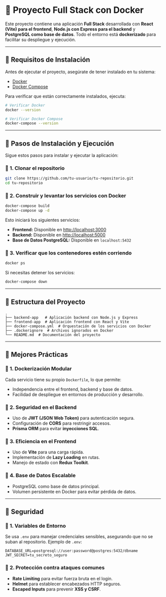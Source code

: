 # 🚀 Proyecto Full Stack con Docker

Este proyecto contiene una aplicación **Full Stack** desarrollada con **React (Vite) para el frontend**, **Node.js con Express para el backend** y **PostgreSQL como base de datos**. Todo el entorno está **dockerizado** para facilitar su despliegue y ejecución.

---

## 📌 **Requisitos de Instalación**

Antes de ejecutar el proyecto, asegúrate de tener instalado en tu sistema:

- [Docker](https://www.docker.com/get-started)
- [Docker Compose](https://docs.docker.com/compose/install/)

Para verificar que están correctamente instalados, ejecuta:

```sh
# Verificar Docker
docker --version

# Verificar Docker Compose
docker-compose --version
```

---

## 📌 **Pasos de Instalación y Ejecución**

Sigue estos pasos para instalar y ejecutar la aplicación:

### 🔹 **1. Clonar el repositorio**

```sh
git clone https://github.com/tu-usuario/tu-repositorio.git
cd tu-repositorio
```

### 🔹 **2. Construir y levantar los servicios con Docker**

```sh
docker-compose build
docker-compose up -d
```

Esto iniciará los siguientes servicios:

- **Frontend:** Disponible en [http://localhost:3000](http://localhost:3000)
- **Backend:** Disponible en [http://localhost:5000](http://localhost:5000)
- **Base de Datos PostgreSQL:** Disponible en `localhost:5432`

### 🔹 **3. Verificar que los contenedores estén corriendo**

```sh
docker ps
```

Si necesitas detener los servicios:

```sh
docker-compose down
```

---

## 📌 **Estructura del Proyecto**

```
.
├── backend-app   # Aplicación backend con Node.js y Express
├── frontend-app  # Aplicación frontend con React y Vite
├── docker-compose.yml  # Orquestación de los servicios con Docker
├── .dockerignore  # Archivos ignorados en Docker
└── README.md  # Documentación del proyecto
```

---

## 📌 **Mejores Prácticas**

### 🔹 **1. Dockerización Modular**

Cada servicio tiene su propio `Dockerfile`, lo que permite:

- Independencia entre el frontend, backend y base de datos.
- Facilidad de despliegue en entornos de producción y desarrollo.

### 🔹 **2. Seguridad en el Backend**

- Uso de **JWT (JSON Web Token)** para autenticación segura.
- Configuración de **CORS** para restringir accesos.
- **Prisma ORM** para evitar **inyecciones SQL**.

### 🔹 **3. Eficiencia en el Frontend**

- Uso de **Vite** para una carga rápida.
- Implementación de **Lazy Loading** en rutas.
- Manejo de estado con **Redux Toolkit**.

### 🔹 **4. Base de Datos Escalable**

- PostgreSQL como base de datos principal.
- Volumen persistente en Docker para evitar pérdida de datos.

---

## 📌 **Seguridad**

### 🔹 **1. Variables de Entorno**

Se usa `.env` para manejar credenciales sensibles, asegurando que no se suban al repositorio.
Ejemplo de `.env`:

```
DATABASE_URL=postgresql://user:password@postgres:5432/dbname
JWT_SECRET=tu_secreto_seguro
```

### 🔹 **2. Protección contra ataques comunes**

- **Rate Limiting** para evitar fuerza bruta en el login.
- **Helmet** para establecer encabezados HTTP seguros.
- **Escaped Inputs** para prevenir **XSS y CSRF**.
